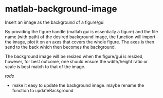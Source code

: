 matlab-background-image
=======================

Insert an image as the background of a figure/gui

By providing the figure handle (matlab gui is essentially a figure) and the file name (with path) of the desired background image, the function will import the image, plot it on an axes that covers the whole figure. The axes is then send to the back which then becomes the background.

The background image will be resized when the figure/gui is resized, however, for best outcome, one should ensure the wdith/height ratio or scale is best match to that of the image. 

*todo*

+ make it easy to update the background image. maybe rename the function to updateBackground
